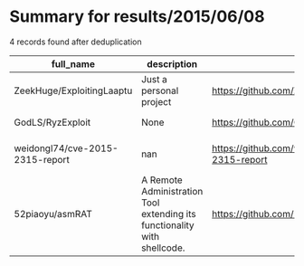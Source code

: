 
# Summary for results/2015/06/08
    
4 records found after deduplication

| full_name | description | html_url | matched_list | matched_count | pushed_at | size | stargazers_count | language | forks_count | vul_ids |
|---------------------------------|--------------------------------------------------------------------------|----------------------------------------------------|----------------|-----------------|---------------------------|--------|--------------------|------------|---------------|-------------------|
| ZeekHuge/ExploitingLaaptu | Just a personal project | https://github.com/ZeekHuge/ExploitingLaaptu | ['exploit'] | 1 | 2015-06-08 05:16:24+00:00 | 556 | 0 | C | 0 | [] |
| GodLS/RyzExploit | None | https://github.com/GodLS/RyzExploit | ['exploit'] | 1 | 2015-06-08 18:21:16+00:00 | 124 | 0 | C# | 0 | [] |
| weidongl74/cve-2015-2315-report | nan | https://github.com/weidongl74/cve-2015-2315-report | ['cve-2'] | 1 | 2015-06-08 20:52:57+00:00 | 488 | 2 | PHP | 0 | ['CVE-2015-2315'] |
| 52piaoyu/asmRAT | A Remote Administration Tool extending its functionality with shellcode. | https://github.com/52piaoyu/asmRAT | ['shellcode'] | 1 | 2015-06-08 01:31:54+00:00 | 328 | 0 | Pascal | 4 | [] |
